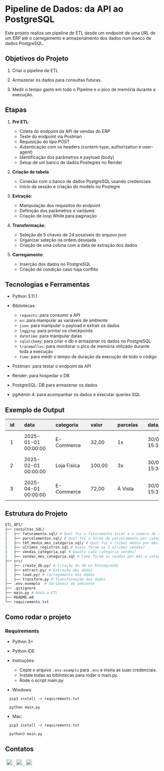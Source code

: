 # Pipeline de Dados: da API ao PostgreSQL

Este projeto realiza um pipeline de ETL desde um endpoint de uma URL de um ERP até o carregamento e armazenamento dos dados num banco de dados PostgreSQL.

## Objetivos do Projeto

1. Criar o pipeline de ETL

2. Armazenar os dados para consultas futuras. 

3. Medir o tempo gasto em todo o Pipeline e o pico de memória durante a execução.

## Etapas

1. **Pré ETL**:

    - Coleta do endpoint da API de vendas do ERP
    - Teste do endpoint via Postman
    - Requisição do tipo POST
    - Autenticação com os headers (content-type, authorization e user-agent)
    - Identificação dos parâmetros e payload (body)
    - Setup de um banco de dados Postegres no Render

2. **Criação de tabela**

    - Conexão com o banco de dados PostgreSQL usando credenciais
    - Início da sessão e criação do modelo no Postegre

3. **Extração**:

    - Manipulação dos requisitos do endpoint
    - Definição dos parâmetros e variáveis 
    - Criação de loop While para paginação

4. **Transformação**:

    - Seleção de 5 chaves de 24 possíveis do arquivo json
    - Organizar seleção na ordem desejada
    - Criação de uma coluna com a data de extração dos dados

5. **Carregamento**:

    - Inserção dos dados no PostgreSQL
    - Criação de condição caso haja conflito

## **Tecnologias e Ferramentas**

- Python 3.11.1
- Bibliotecas:
    - `requests`: para consumir a API
    - `os`: para manipular as variáveis de ambiente
    - `json`: para manipular o payload e extrair os dados
    - `logging`: para printar os checkpoints
    - `datetime`: para manipular datas
    - `sqlalchemy`: para criar o db e armazenar os dados no PostgreSQL
    - `tracemalloc`: para monitorar o pico de memória utilizado durante toda a execução
    - `time`: para medir o tempo de duração da execução de todo o código

- Postman: para testar o endpoint da API
- Render: para hospedar o DB
- PostgreSQL: DB para armazenar os dados
- pgAdmin 4: para acompanhar os dados e executar queries SQL

## Exemplo de Output

<table align="center">
  <thead>
    <tr>
      <th align="left" style="padding:8px 16px;background:#f0f0f0;">id</th>
      <th align="left" style="padding:8px 16px;background:#f0f0f0;">data</th>
      <th align="left" style="padding:8px 16px;background:#f0f0f0;">categoria</th>
      <th align="left" style="padding:8px 16px;background:#f0f0f0;">valor</th>
      <th align="left" style="padding:8px 16px;background:#f0f0f0;">parcelas</th>
      <th align="left" style="padding:8px 16px;background:#f0f0f0;">data_extracao</th>
    </tr>
  </thead>
<tbody>
    <tr>
      <td style="padding:8px 16px;">1</td>
      <td style="padding:8px 16px;">2025-01-01 00:00:00</td>
      <td style="padding:8px 16px;">E-Commerce</td>
      <td style="padding:8px 16px;">32,00</td>
      <td style="padding:8px 16px;">1x</td>
      <td style="padding:8px 16px;">30/05/2025 15:37:50.288426</td>
    </tr>
    <tr>
      <td style="padding:8px 16px;">2</td>
      <td style="padding:8px 16px;">2025-02-01 00:00:00</td>
      <td style="padding:8px 16px;">Loja Física</td>
      <td style="padding:8px 16px;">100,00</td>
      <td style="padding:8px 16px;">3x</td>
      <td style="padding:8px 16px;">30/05/2025 15:37:50.288426</td>
    </tr>
    <tr>
      <td style="padding:8px 16px;">3</td>
      <td style="padding:8px 16px;">2025-04-01 00:00:00</td>
      <td style="padding:8px 16px;">E-Commerce</td>
      <td style="padding:8px 16px;">72,00</td>
      <td style="padding:8px 16px;">À Vista</td>
      <td style="padding:8px 16px;">30/05/2025 15:37:50.288426</td>
    </tr>
      </tbody>
</table>



## Estrutura do Projeto

```bash
ETL_API/
├── consultas_SQL/
│   ├── faturamento.sql/ # Qual foi o faturamento total e o numero de vendas da loja no período?
│   ├── parcelamentos.sql/ # Qual foi a forma de parcelamento por categoria no período?
│   ├── tkt_medio_mes_categoria.sql/ # Qual foi o ticket médio por mês e categoria?
│   ├── ultimos_registros.sql # Quais foram as 5 últimas vendas?
|   ├── vendas_categoria.sql # Quanto cada categoria vendeu?
|   ├── vendas_mes_categoria.sql # Como foram as vendas por mês e categoria?
├── src/
│   ├── create_db.py/ # Criação do db no PostegreSQL
│   ├── extract.py/ # Extração dos dados
│   ├── load.py/ # Carregamento dos dados
|   ├── transform.py # Transformação dos dados
├── .env.exemplo  # Variáveis de ambiente
├── .gitignore
├── main.py # Roda a ETL
├── README.md 
└── requirements.txt
```

## Como rodar o projeto

### Requirements
- Python 3+
- Python IDE


- Instruções:
  - Copie o arquivo ``.env.examplo`` para `.env` e insira as suas credenciais.
  - Instale todas as bibliotecas para rodar o main.py.
  - Rode o script main.py
  

- Windows:
```
  pip3 install -r requirements.txt
```
```
  python main.py
```

- Mac:
```
  pip3 install -r requirements.txt
```

```
  python3 main.py
```

## Contatos

<p>
<!-- LinkedIn -->
    <a href="https://www.linkedin.com/in/irven-xavier/" target="_blank">
      <img
        src="https://img.shields.io/badge/🔗-LinkedIn-0077B5?style=flat-square&logo=linkedin"
        alt="LinkedIn"
        style="margin:4px; height:20px;"
      />
    </a>
<!-- Whatsapp -->
    <a href="https://wa.me/5531991156079/" target="_blank">
      <img
        src="https://img.shields.io/badge/📱-WhatsApp-25D366?style=flat-square&logo=whatsapp"
        alt="WhatsApp"
        style="margin:4px; height:20px;"
      />
    </a>
<!-- Gmail -->
    <a href="mailto:irven.xavier@gmail.com" target="_blank">
      <img
       src="https://img.shields.io/badge/✉️-Email-D14836?style=flat-square&logo=gmail&logoColor=white"
       alt="WhatsApp"
       style="margin:4px; height:20px;"
      />
    </a>
</p>